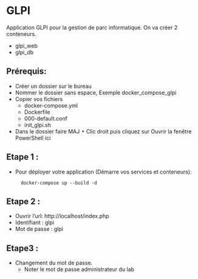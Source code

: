 # GLPI
Application GLPI pour la gestion de parc informatique.
On va créer 2 conteneurs.
* glpi_web
* glpi_db

## Prérequis:
- Créer un dossier sur le bureau
- Nommer le dossier sans espace, Exemple docker_compose_glpi
- Copier vos fichiers
   - docker-compose.yml
   - Dockerfile
   - 000-default.conf
   - init_glpi.sh
- Dans le dossier faire MAJ + Clic droit puis cliquez sur Ouvrir la fenêtre PowerShell ici

## Etape 1 :
- Pour déployer votre application (Démarre vos services et conteneurs):

        docker-compose up --build -d

## Etape 2 :
* Ouvrir l’url:   http://localhost/index.php
* Identifiant : glpi
* Mot de passe : glpi


## Etape3 :
* Changement du mot de passe.
   * Noter le mot de passe administrateur du lab    
